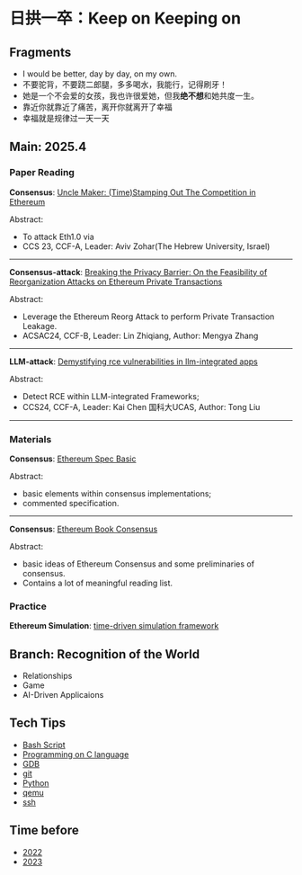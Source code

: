 # 日拱一卒：Keep on Keeping on
## Fragments
- I would be better, day by day, on my own.
- 不要驼背，不要跷二郎腿，多多喝水，我能行，记得刷牙！
- 她是一个不会爱的女孩，我也许很爱她，但我**绝不想**和她共度一生。
- 靠近你就靠近了痛苦，离开你就离开了幸福
- 幸福就是规律过一天一天

## Main: 2025.4

### Paper Reading
**Consensus**: [Uncle Maker: (Time)Stamping Out The Competition in Ethereum](./archive/2025/papers/ccs23-uncle-block/uncle-block.md)

Abstract:
- To attack Eth1.0 via
- CCS 23, CCF-A, Leader: Aviv Zohar(The Hebrew University, Israel)


---

**Consensus-attack**: [Breaking the Privacy Barrier: On the Feasibility of Reorganization Attacks on Ethereum Private Transactions](./archive/2025/papers/acsac24-ptx-reorg/breaking-privacy-barrier.md)

Abstract:
- Leverage the Ethereum Reorg Attack to perform Private Transaction Leakage.
- ACSAC24, CCF-B, Leader: Lin Zhiqiang, Author: Mengya Zhang

---

**LLM-attack**: [Demystifying rce vulnerabilities in llm-integrated apps](./archive/2025/papers/ccs24-llm-rce/llm-rce.md)

Abstract:
- Detect RCE within LLM-integrated Frameworks;
- CCS24, CCF-A, Leader: Kai Chen 国科大UCAS, Author: Tong Liu

---

### Materials
**Consensus**: [Ethereum Spec Basic](./archive/2025/materials/eth2book/eth2book-3.2-types.md)

Abstract:
- basic elements within consensus implementations;
- commented specification.

---
**Consensus**: [Ethereum Book Consensus](./archive/2025/materials/eth2book/eth2book-2.3-consensus.md)

Abstract:
- basic ideas of Ethereum Consensus and some preliminaries of consensus.
- Contains a lot of meaningful reading list.

### Practice
**Ethereum Simulation**: [time-driven simulation framework](https://github.com/iiins0mn1a/EthereumSim/commit/1c8c4e1e8e02f1c8cc627d979b7bb735178ce447)


## Branch: Recognition of the World
- Relationships
- Game
- AI-Driven Applicaions


## Tech Tips

- [Bash Script](./TechTips/bash.md)
- [Programming on C language](./TechTips/c.md)
- [GDB](./TechTips/gdb.md)
- [git](./TechTips/git.md)
- [Python](./TechTips/python.md)
- [qemu](./TechTips/qemu.md)
- [ssh](./TechTips/ssh.md)

## Time before

- [2022](./archive/2022/summary.md)
- [2023](./archive/2023/summary.md)